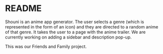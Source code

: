 # README

Shouni is an anime app generator. The user selects a genre (which is represented in the form of an icon) and they are directed to a random anime of that genre. It takes the user to a page with the anime trailer. We are currently working on adding a sidebar and description pop-up.

This was our Friends and Family project.

